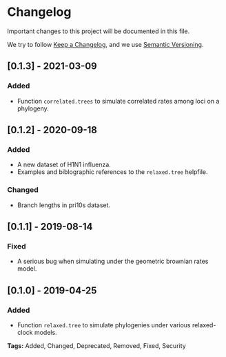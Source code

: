 # Changelog
Important changes to this project will be documented in this file.

We try to follow [Keep a Changelog](https://keepachangelog.com),
and we use [Semantic Versioning](https://semver.org).

## [0.1.3] - 2021-03-09
### Added
- Function `correlated.trees` to simulate correlated rates among loci on a
phylogeny.

## [0.1.2] - 2020-09-18
### Added
- A new dataset of H1N1 influenza.
- Examples and biblographic references to the `relaxed.tree` helpfile.
### Changed
- Branch lengths in pri10s dataset.

## [0.1.1] - 2019-08-14
### Fixed
- A serious bug when simulating under the geometric brownian rates model.

## [0.1.0] - 2019-04-25
### Added
- Function `relaxed.tree` to simulate phylogenies under various relaxed-clock
models. 

**Tags:** Added, Changed, Deprecated, Removed, Fixed, Security
